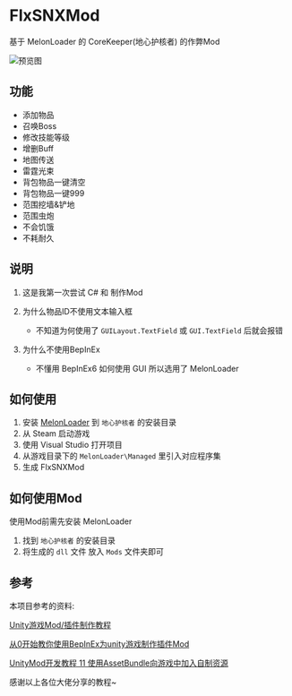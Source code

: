 # FlxSNXMod
基于 MelonLoader 的 CoreKeeper(地心护核者) 的作弊Mod  

![预览图](https://files.catbox.moe/keacvj.png)

## 功能
* 添加物品
* 召唤Boss
* 修改技能等级
* 增删Buff
* 地图传送 
* 雷霆光束
* 背包物品一键清空
* 背包物品一键999
* 范围挖墙&铲地
* 范围虫炮
* 不会饥饿
* 不耗耐久

## 说明
1. 这是我第一次尝试 C# 和 制作Mod
2. 为什么物品ID不使用文本输入框  
    - 不知道为何使用了 `GUILayout.TextField` 或 `GUI.TextField` 后就会报错  

3. 为什么不使用BepInEx  
    - 不懂用 BepInEx6 如何使用 GUI 所以选用了 MelonLoader

## 如何使用
1. 安装 [MelonLoader](https://github.com/LavaGang/MelonLoader) 到 `地心护核者` 的安装目录
2. 从 Steam 启动游戏
3. 使用 Visual Studio 打开项目
4. 从游戏目录下的 `MelonLoader\Managed` 里引入对应程序集
5. 生成 FlxSNXMod

## 如何使用Mod
使用Mod前需先安装 MelonLoader  
1. 找到 `地心护核者` 的安装目录
2. 将生成的 `dll` 文件 放入 `Mods` 文件夹即可

## 参考
本项目参考的资料:  

[Unity游戏Mod/插件制作教程](https://www.bilibili.com/read/cv8997376?spm_id_from=333.999.0.0)  

[从0开始教你使用BepInEx为unity游戏制作插件Mod](https://mod.3dmgame.com/read/3)

[UnityMod开发教程 11 使用AssetBundle向游戏中加入自制资源](https://www.jianshu.com/p/2794c0c9d84b)

感谢以上各位大佬分享的教程~

